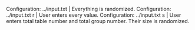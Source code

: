 Configuration:  ../input.txt | Everything is randomized.
Configuration:  ../input.txt r  | User enters every value.
Configuration:  ../input.txt s  | User enters total table number and total group number. Their size is randomized.